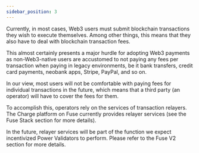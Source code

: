 ```yaml
---
sidebar_position: 3
---
```


Currently, in most cases, Web3 users must submit blockchain transactions they wish to execute themselves. Among other things, this means that they also have to deal with blockchain transaction fees.

This almost certainly presents a major hurdle for adopting Web3 payments as non-Web3-native users are accustomed to not paying any fees per transaction when paying in legacy environments, be it bank transfers, credit card payments, neobank apps, Stripe, PayPal, and so on.

In our view, most users will not be comfortable with paying fees for individual transactions in the future, which means that a third party (an operator) will have to cover the fees for them.

To accomplish this, operators rely on the services of transaction relayers. The Charge platform on Fuse currently provides relayer services (see the Fuse Stack section for more details).

In the future, relayer services will be part of the function we expect incentivized Power Validators to perform. Please refer to the Fuse V2 section for more details.
